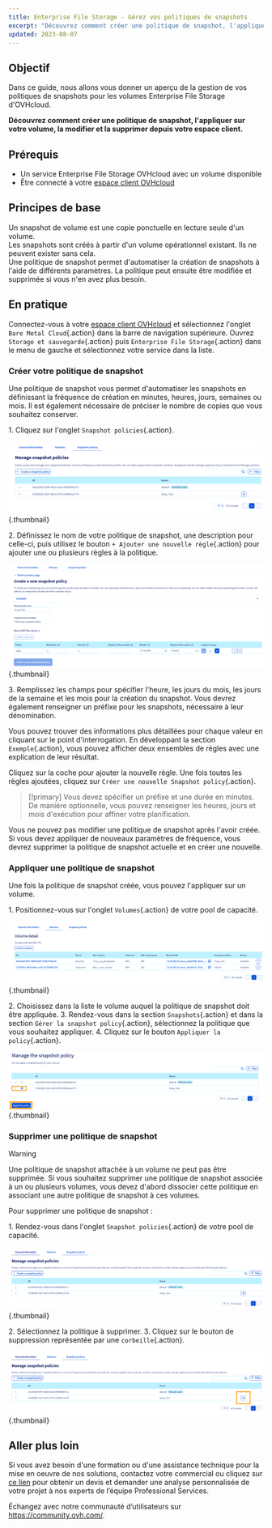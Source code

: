 ```yaml
---
title: Enterprise File Storage - Gérez vos politiques de snapshots
excerpt: "Découvrez comment créer une politique de snapshot, l'appliquer sur votre volume, la modifier et la supprimer depuis votre espace client"
updated: 2023-08-07
---
```


## Objectif

Dans ce guide, nous allons vous donner un aperçu de la gestion de vos politiques de snapshots pour les volumes Enterprise File Storage d'OVHcloud.

**Découvrez comment créer une politique de snapshot, l'appliquer sur votre volume, la modifier et la supprimer depuis votre espace client.**

## Prérequis

- Un service Enterprise File Storage OVHcloud avec un volume disponible
- Être connecté à votre [espace client OVHcloud](https://ca.ovh.com/auth/?action=gotomanager&from=https://www.ovh.com/ca/fr/&ovhSubsidiary=qc)

## Principes de base

Un snapshot de volume est une copie ponctuelle en lecture seule d'un volume.<br>
Les snapshots sont créés à partir d'un volume opérationnel existant. Ils ne peuvent exister sans cela.<br>
Une politique de snapshot permet d'automatiser la création de snapshots à l'aide de différents paramètres. La politique peut ensuite être modifiée et supprimée si vous n'en avez plus besoin.

## En pratique

Connectez-vous à votre [espace client OVHcloud](https://ca.ovh.com/auth/?action=gotomanager&from=https://www.ovh.com/ca/fr/&ovhSubsidiary=qc) et sélectionnez l'onglet `Bare Metal Cloud`{.action} dans la barre de navigation supérieure. Ouvrez `Storage et sauvegarde`{.action} puis `Enterprise File Storage`{.action} dans le menu de gauche et sélectionnez votre service dans la liste.

### Créer votre politique de snapshot

Une politique de snapshot vous permet d'automatiser les snapshots en définissant la fréquence de création en minutes, heures, jours, semaines ou mois. 
Il est également nécessaire de préciser le nombre de copies que vous souhaitez conserver.

1\. Cliquez sur l'onglet `Snapshot policies`{.action}.

![SnapshotPolicy](images/Snapshot_Policy_1.png){.thumbnail}

2\. Définissez le nom de votre politique de snapshot, une description pour celle-ci, puis utilisez le bouton `+ Ajouter une nouvelle règle`{.action} pour ajouter une ou plusieurs règles à la politique.

![SnapshotPolicy](images/Snapshot_Policy_2.png){.thumbnail}

3\. Remplissez les champs pour spécifier l'heure, les jours du mois, les jours de la semaine et les mois pour la création du snapshot. Vous devrez également renseigner un préfixe pour les snapshots, nécessaire à leur dénomination.

Vous pouvez trouver des informations plus détaillées pour chaque valeur en cliquant sur le point d'interrogation. En développant la section `Exemple`{.action}, vous pouvez afficher deux ensembles de règles avec une explication de leur résultat.

Cliquez sur la coche pour ajouter la nouvelle règle. Une fois toutes les règles ajoutées, cliquez sur `Créer une nouvelle Snapshot policy`{.action}.

> [!primary]
> Vous devez spécifier un préfixe et une durée en minutes. De manière optionnelle, vous pouvez renseigner les heures, jours et mois d'exécution pour affiner votre planification.
>

Vous ne pouvez pas modifier une politique de snapshot après l'avoir créée. Si vous devez appliquer de nouveaux paramètres de fréquence, vous devrez supprimer la politique de snapshot actuelle et en créer une nouvelle. 

### Appliquer une politique de snapshot 

Une fois la politique de snapshot créée, vous pouvez l'appliquer sur un volume.

1\. Positionnez-vous sur l'onglet `Volumes`{.action} de votre pool de capacité.

![ApplySnapshotPolicy](images/Snapshot_Policy_3.png){.thumbnail}

2\. Choisissez dans la liste le volume auquel la politique de snapshot doit être appliquée.
3\. Rendez-vous dans la section `Snapshots`{.action} et dans la section `Gérer la snapshot policy`{.action}, sélectionnez la politique que vous souhaitez appliquer. 
4\. Cliquez sur le bouton `Appliquer la policy`{.action}.

![ApplySnapshotPolicy](images/Snapshot_Policy_4.png){.thumbnail}

### Supprimer une politique de snapshot

> [!warning]
>
> Une politique de snapshot attachée à un volume ne peut pas être supprimée. Si vous souhaitez supprimer une politique de snapshot associée à un ou plusieurs volumes, vous devez d'abord dissocier cette politique en associant une autre politique de snapshot à ces volumes.
>

Pour supprimer une politique de snapshot :

1\. Rendez-vous dans l'onglet `Snapshot policies`{.action} de votre pool de capacité.

![DeleteSnapshotPolicy](images/Snapshot_Policy_5.png){.thumbnail}

2\. Sélectionnez la politique à supprimer.
3\. Cliquez sur le bouton de suppression représentée par une `corbeille`{.action}.

![DeleteSnapshotPolicy](images/Snapshot_Policy_6.png){.thumbnail}

## Aller plus loin

Si vous avez besoin d'une formation ou d'une assistance technique pour la mise en oeuvre de nos solutions, contactez votre commercial ou cliquez sur [ce lien](https://www.ovhcloud.com/fr-ca/professional-services/) pour obtenir un devis et demander une analyse personnalisée de votre projet à nos experts de l’équipe Professional Services.

Échangez avec notre communauté d’utilisateurs sur <https://community.ovh.com/>.
